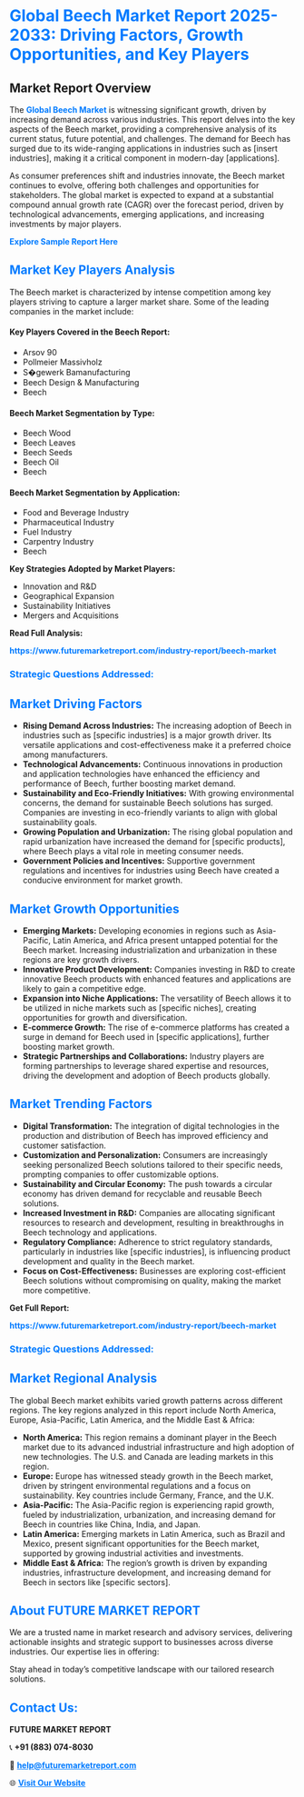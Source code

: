 <h1 style="color: #007BFF;">Global Beech Market Report 2025-2033: Driving Factors, Growth Opportunities, and Key Players</h1>

<section id="overview">
<h2>Market Report Overview</h2>
<p>The <a href="https://www.futuremarketreport.com/industry-report/beech-market" style="color: #007BFF; text-decoration: none;"><strong>Global Beech Market</strong></a> is witnessing significant growth, driven by increasing demand across various industries. This report delves into the key aspects of the Beech market, providing a comprehensive analysis of its current status, future potential, and challenges. The demand for Beech has surged due to its wide-ranging applications in industries such as [insert industries], making it a critical component in modern-day [applications].</p>
<p>As consumer preferences shift and industries innovate, the Beech market continues to evolve, offering both challenges and opportunities for stakeholders. The global market is expected to expand at a substantial compound annual growth rate (CAGR) over the forecast period, driven by technological advancements, emerging applications, and increasing investments by major players.</p>
</section>

<section id="overview">
<p><a href="https://www.futuremarketreport.com/request-sample/reportId=98476" style="color: #007BFF; text-decoration: none;"><strong>Explore Sample Report Here</strong></a></p>
</section>

<section id="key-players">
<h2 style="color: #007BFF;">Market Key Players Analysis</h2>
<p>The Beech market is characterized by intense competition among key players striving to capture a larger market share. Some of the leading companies in the market include:</p>
<h4>Key Players Covered in the Beech Report:</h4>
<ul><li>Arsov 90</li><li>Pollmeier Massivholz</li><li>S�gewerk Bamanufacturing</li><li>Beech Design &amp; Manufacturing</li><li>Beech</li></ul>
<h4>Beech Market Segmentation by Type:</h4>
<ul><li>Beech Wood</li><li>Beech Leaves</li><li>Beech Seeds</li><li>Beech Oil</li><li>Beech</li></ul>

<h4>Beech Market Segmentation by Application:</h4>
<ul><li>Food and Beverage Industry</li><li>Pharmaceutical Industry</li><li>Fuel Industry</li><li>Carpentry Industry</li><li>Beech</li></ul>
<p><strong>Key Strategies Adopted by Market Players:</strong></p>
<ul>
<li>Innovation and R&D</li>
<li>Geographical Expansion</li>
<li>Sustainability Initiatives</li>
<li>Mergers and Acquisitions</li>
</ul>
</section>

<section>
<p><strong>Read Full Analysis: </strong></p><a href="https://www.futuremarketreport.com/industry-report/beech-market" style="color: #007BFF; text-decoration: none;"><strong>https://www.futuremarketreport.com/industry-report/beech-market</strong></a>
<h3 style="color: #007BFF;">Strategic Questions Addressed:</h3>
</section>

<section id="driving-factors">
<h2 style="color: #007BFF;">Market Driving Factors</h2>
<ul>
<li><strong>Rising Demand Across Industries:</strong> The increasing adoption of Beech in industries such as [specific industries] is a major growth driver. Its versatile applications and cost-effectiveness make it a preferred choice among manufacturers.</li>
<li><strong>Technological Advancements:</strong> Continuous innovations in production and application technologies have enhanced the efficiency and performance of Beech, further boosting market demand.</li>
<li><strong>Sustainability and Eco-Friendly Initiatives:</strong> With growing environmental concerns, the demand for sustainable Beech solutions has surged. Companies are investing in eco-friendly variants to align with global sustainability goals.</li>
<li><strong>Growing Population and Urbanization:</strong> The rising global population and rapid urbanization have increased the demand for [specific products], where Beech plays a vital role in meeting consumer needs.</li>
<li><strong>Government Policies and Incentives:</strong> Supportive government regulations and incentives for industries using Beech have created a conducive environment for market growth.</li>
</ul>
</section>

<section id="growth-opportunities">
<h2 style="color: #007BFF;">Market Growth Opportunities</h2>
<ul>
<li><strong>Emerging Markets:</strong> Developing economies in regions such as Asia-Pacific, Latin America, and Africa present untapped potential for the Beech market. Increasing industrialization and urbanization in these regions are key growth drivers.</li>
<li><strong>Innovative Product Development:</strong> Companies investing in R&D to create innovative Beech products with enhanced features and applications are likely to gain a competitive edge.</li>
<li><strong>Expansion into Niche Applications:</strong> The versatility of Beech allows it to be utilized in niche markets such as [specific niches], creating opportunities for growth and diversification.</li>
<li><strong>E-commerce Growth:</strong> The rise of e-commerce platforms has created a surge in demand for Beech used in [specific applications], further boosting market growth.</li>
<li><strong>Strategic Partnerships and Collaborations:</strong> Industry players are forming partnerships to leverage shared expertise and resources, driving the development and adoption of Beech products globally.</li>
</ul>
</section>

<section id="trending-factors">
<h2 style="color: #007BFF;">Market Trending Factors</h2>
<ul>
<li><strong>Digital Transformation:</strong> The integration of digital technologies in the production and distribution of Beech has improved efficiency and customer satisfaction.</li>
<li><strong>Customization and Personalization:</strong> Consumers are increasingly seeking personalized Beech solutions tailored to their specific needs, prompting companies to offer customizable options.</li>
<li><strong>Sustainability and Circular Economy:</strong> The push towards a circular economy has driven demand for recyclable and reusable Beech solutions.</li>
<li><strong>Increased Investment in R&D:</strong> Companies are allocating significant resources to research and development, resulting in breakthroughs in Beech technology and applications.</li>
<li><strong>Regulatory Compliance:</strong> Adherence to strict regulatory standards, particularly in industries like [specific industries], is influencing product development and quality in the Beech market.</li>
<li><strong>Focus on Cost-Effectiveness:</strong> Businesses are exploring cost-efficient Beech solutions without compromising on quality, making the market more competitive.</li>
</ul>
</section>

<section>
<p><strong>Get Full Report: </strong></p><a href="https://www.futuremarketreport.com/industry-report/beech-market" style="color: #007BFF; text-decoration: none;"><strong>https://www.futuremarketreport.com/industry-report/beech-market</strong></a>
<h3 style="color: #007BFF;">Strategic Questions Addressed:</h3>
</section>


<section id="regional-analysis">
<h2 style="color: #007BFF;">Market Regional Analysis</h2>
<p>The global Beech market exhibits varied growth patterns across different regions. The key regions analyzed in this report include North America, Europe, Asia-Pacific, Latin America, and the Middle East & Africa:</p>
<ul>
<li><strong>North America:</strong> This region remains a dominant player in the Beech market due to its advanced industrial infrastructure and high adoption of new technologies. The U.S. and Canada are leading markets in this region.</li>
<li><strong>Europe:</strong> Europe has witnessed steady growth in the Beech market, driven by stringent environmental regulations and a focus on sustainability. Key countries include Germany, France, and the U.K.</li>
<li><strong>Asia-Pacific:</strong> The Asia-Pacific region is experiencing rapid growth, fueled by industrialization, urbanization, and increasing demand for Beech in countries like China, India, and Japan.</li>
<li><strong>Latin America:</strong> Emerging markets in Latin America, such as Brazil and Mexico, present significant opportunities for the Beech market, supported by growing industrial activities and investments.</li>
<li><strong>Middle East & Africa:</strong> The region’s growth is driven by expanding industries, infrastructure development, and increasing demand for Beech in sectors like [specific sectors].</li>
</ul>
</section>

<footer>
<h2 style="color: #007BFF;">About FUTURE MARKET REPORT</h2>
<p>We are a trusted name in market research and advisory services, delivering actionable insights and strategic support to businesses across diverse industries. Our expertise lies in offering:</p>

<p>Stay ahead in today’s competitive landscape with our tailored research solutions.</p>

<h2 style="color: #007BFF;">Contact Us:</h2>
<p><strong>FUTURE MARKET REPORT</strong></p>
<p>📞 <strong>+91 (883) 074-8030</strong></p>
<p>📧 <strong><a href="mailto:help@futuremarketreport.com" style="color: #007BFF;">help@futuremarketreport.com</a></strong></p>
<p>🌐 <strong><a href="https://www.futuremarketreport.com/" style="color: #007BFF;">Visit Our Website</a></strong></p>
</footer>